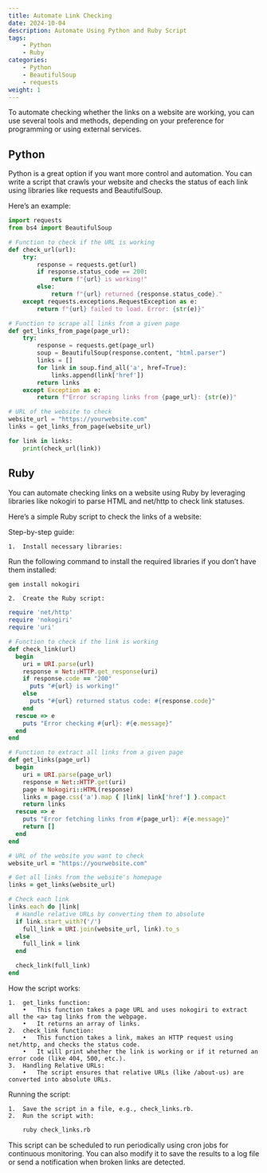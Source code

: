 ```yaml
---
title: Automate Link Checking 
date: 2024-10-04
description: Automate Using Python and Ruby Script
tags: 
    - Python
    - Ruby
categories:
    - Python
    - BeautifulSoup
    - requests
weight: 1
---
```


To automate checking whether the links on a website are working, you can use several tools and methods, depending on your preference for programming or using external services. 

## Python
Python is a great option if you want more control and automation. You can write a script that crawls your website and checks the status of each link using libraries like requests and BeautifulSoup.

Here’s an example:

```python
import requests
from bs4 import BeautifulSoup

# Function to check if the URL is working
def check_url(url):
    try:
        response = requests.get(url)
        if response.status_code == 200:
            return f"{url} is working!"
        else:
            return f"{url} returned {response.status_code}."
    except requests.exceptions.RequestException as e:
        return f"{url} failed to load. Error: {str(e)}"

# Function to scrape all links from a given page
def get_links_from_page(page_url):
    try:
        response = requests.get(page_url)
        soup = BeautifulSoup(response.content, "html.parser")
        links = []
        for link in soup.find_all('a', href=True):
            links.append(link['href'])
        return links
    except Exception as e:
        return f"Error scraping links from {page_url}: {str(e)}"

# URL of the website to check
website_url = "https://yourwebsite.com"
links = get_links_from_page(website_url)

for link in links:
    print(check_url(link))
```

## Ruby
You can automate checking links on a website using Ruby by leveraging libraries like nokogiri to parse HTML and net/http to check link statuses.

Here’s a simple Ruby script to check the links of a website:

Step-by-step guide:

	1.	Install necessary libraries:
Run the following command to install the required libraries if you don’t have them installed:

```bash
gem install nokogiri
```

	2.	Create the Ruby script:

```ruby
require 'net/http'
require 'nokogiri'
require 'uri'

# Function to check if the link is working
def check_link(url)
  begin
    uri = URI.parse(url)
    response = Net::HTTP.get_response(uri)
    if response.code == "200"
      puts "#{url} is working!"
    else
      puts "#{url} returned status code: #{response.code}"
    end
  rescue => e
    puts "Error checking #{url}: #{e.message}"
  end
end

# Function to extract all links from a given page
def get_links(page_url)
  begin
    uri = URI.parse(page_url)
    response = Net::HTTP.get(uri)
    page = Nokogiri::HTML(response)
    links = page.css('a').map { |link| link['href'] }.compact
    return links
  rescue => e
    puts "Error fetching links from #{page_url}: #{e.message}"
    return []
  end
end

# URL of the website you want to check
website_url = "https://yourwebsite.com"

# Get all links from the website's homepage
links = get_links(website_url)

# Check each link
links.each do |link|
  # Handle relative URLs by converting them to absolute
  if link.start_with?('/')
    full_link = URI.join(website_url, link).to_s
  else
    full_link = link
  end

  check_link(full_link)
end
```

How the script works:

	1.	get_links function:
	    •	This function takes a page URL and uses nokogiri to extract all the <a> tag links from the webpage.
	    •	It returns an array of links.
	2.	check_link function:
	    •	This function takes a link, makes an HTTP request using net/http, and checks the status code.
	    •	It will print whether the link is working or if it returned an error code (like 404, 500, etc.).
	3.	Handling Relative URLs:
	    •	The script ensures that relative URLs (like /about-us) are converted into absolute URLs.

Running the script:

	1.	Save the script in a file, e.g., check_links.rb.
	2.	Run the script with:

```bash
    ruby check_links.rb
```

This script can be scheduled to run periodically using cron jobs for continuous monitoring. You can also modify it to save the results to a log file or send a notification when broken links are detected.